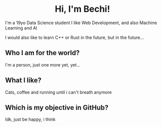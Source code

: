 <h1 align="center">Hi, I'm Bechi!</h1>

I'm a 19yo Data Science student
I like Web Development, and also Machine Learning and AI

I would also like to learn C++ or Rust in the future, but in the future...

## Who I am for the world?
I'm a person, just one more yet, yet...

## What I like?
Cats, coffee and running until i can't breath anymore

## Which is my objective in GitHub?
Idk, just be happy, i think
